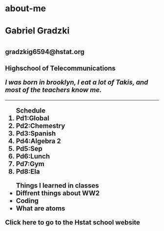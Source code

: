 # about-me


<h1>Gabriel Gradzki<h1>

<h2>gradzkig6594@hstat.org<h2> 

<p><b>Highschool of Telecommunications</b><p>

<p><i>I was born in brooklyn, I eat a lot of Takis, and most of the teachers know me.</i><p>

---

<ol>Schedule
<li>Pd1:Global</li>
<li>Pd2:Chemestry</li>
<li>Pd3:Spanish</li>
<li>Pd4:Algebra 2</li>
<li>Pd5:Sep </li>
<li>Pd6:Lunch </li>
<li>Pd7:Gym </li>
<li>Pd8:Ela</li>
</ol>
<ul> Things I learned in classes
<li>Diffrent things about WW2</li>
<li>Coding</li>
<li>What are atoms</li>
</ul>
<a https://www.hstat.org/ >
Click here to go to the Hstat school website
</a>


